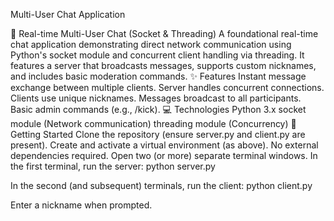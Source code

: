 Multi-User Chat Application

💬 Real-time Multi-User Chat (Socket & Threading)
A foundational real-time chat application demonstrating direct network communication using Python's socket module and concurrent client handling via threading. It features a server that broadcasts messages, supports custom nicknames, and includes basic moderation commands.
✨ Features
Instant message exchange between multiple clients.
Server handles concurrent connections.
Clients use unique nicknames.
Messages broadcast to all participants.
Basic admin commands (e.g., /kick).
💻 Technologies
Python 3.x
socket module (Network communication)
threading module (Concurrency)
🚀 Getting Started
Clone the repository (ensure server.py and client.py are present).
Create and activate a virtual environment (as above).
No external dependencies required.
Open two (or more) separate terminal windows.
In the first terminal, run the server:
python server.py

In the second (and subsequent) terminals, run the client:
python client.py

Enter a nickname when prompted.
